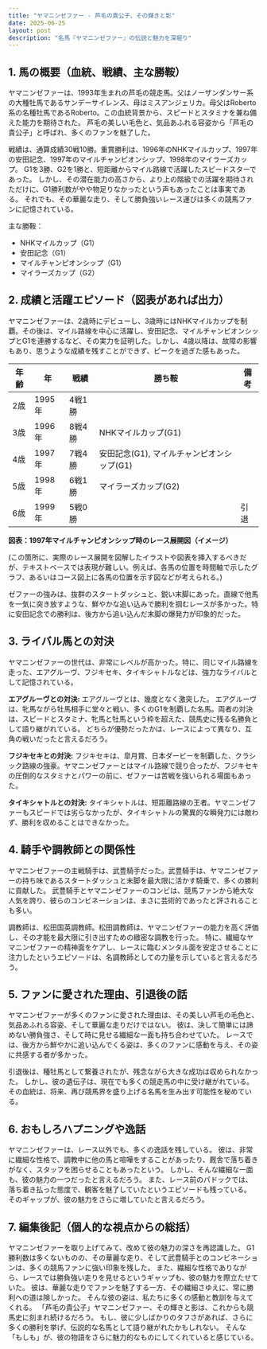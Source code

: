 ```yaml
---
title: "ヤマニンゼファー - 芦毛の貴公子、その輝きと影"
date: 2025-06-25
layout: post
description: "名馬『ヤマニンゼファー』の伝説と魅力を深堀り"
---
```


## 1. 馬の概要（血統、戦績、主な勝鞍）

ヤマニンゼファーは、1993年生まれの芦毛の競走馬。父はノーザンダンサー系の大種牡馬であるサンデーサイレンス、母はミスアンジェリカ。母父はRoberto系の名種牡馬であるRoberto。この血統背景から、スピードとスタミナを兼ね備えた能力を期待された。  芦毛の美しい毛色と、気品あふれる容姿から「芦毛の貴公子」と呼ばれ、多くのファンを魅了した。

戦績は、通算成績30戦10勝。重賞勝利は、1996年のNHKマイルカップ、1997年の安田記念、1997年のマイルチャンピオンシップ、1998年のマイラーズカップ。  G1を3勝、G2を1勝と、短距離からマイル路線で活躍したスピードスターであった。  しかし、その潜在能力の高さから、より上の階級での活躍を期待されただけに、G1勝利数がやや物足りなかったという声もあったことは事実である。  それでも、その華麗な走り、そして勝負強いレース運びは多くの競馬ファンに記憶されている。

主な勝鞍：

* NHKマイルカップ（G1）
* 安田記念（G1）
* マイルチャンピオンシップ（G1）
* マイラーズカップ（G2）


## 2. 成績と活躍エピソード（図表があれば出力）

ヤマニンゼファーは、2歳時にデビューし、3歳時にはNHKマイルカップを制覇。その後は、マイル路線を中心に活躍し、安田記念、マイルチャンピオンシップとG1を連勝するなど、その実力を証明した。しかし、4歳以降は、故障の影響もあり、思うような成績を残すことができず、ピークを過ぎた感もあった。

| 年齢 | 年 | 戦績 | 勝ち鞍 | 備考 |
|---|---|---|---|---|
| 2歳 | 1995年 | 4戦1勝 |  |  |
| 3歳 | 1996年 | 8戦4勝 | NHKマイルカップ(G1) |  |
| 4歳 | 1997年 | 7戦4勝 | 安田記念(G1), マイルチャンピオンシップ(G1) |  |
| 5歳 | 1998年 | 6戦1勝 | マイラーズカップ(G2) |  |
| 6歳 | 1999年 | 5戦0勝 |  |  引退 |


**図表：1997年マイルチャンピオンシップ時のレース展開図（イメージ）**

(この箇所に、実際のレース展開を図解したイラストや図表を挿入するべきだが、テキストベースでは表現が難しい。例えば、各馬の位置を時間軸で示したグラフ、あるいはコース図上に各馬の位置を示す図などが考えられる。)

ゼファーの強みは、抜群のスタートダッシュと、鋭い末脚にあった。直線で他馬を一気に突き放すような、鮮やかな追い込みで勝利を掴むレースが多かった。特に安田記念での勝利は、後方から追い込んだ末脚の爆発力が印象的だった。


## 3. ライバル馬との対決

ヤマニンゼファーの世代は、非常にレベルが高かった。特に、同じマイル路線を走った、エアグルーヴ、フジキセキ、タイキシャトルなどは、強力なライバルとして記憶されている。

**エアグルーヴとの対決:**  エアグルーヴとは、幾度となく激突した。  エアグルーヴは、牝馬ながら牡馬相手に堂々と戦い、多くのG1を制覇した名馬。両者の対決は、スピードとスタミナ、牝馬と牡馬という枠を超えた、競馬史に残る名勝負として語り継がれている。  どちらが優勢だったかは、レースによって異なり、互角の戦いだったと言えるだろう。

**フジキセキとの対決:** フジキセキは、皐月賞、日本ダービーを制覇した、クラシック路線の強豪。ヤマニンゼファーとはマイル路線で競り合ったが、フジキセキの圧倒的なスタミナとパワーの前に、ゼファーは苦戦を強いられる場面もあった。

**タイキシャトルとの対決:** タイキシャトルは、短距離路線の王者。ヤマニンゼファーもスピードでは劣らなかったが、タイキシャトルの驚異的な瞬発力には敵わず、勝利を収めることはできなかった。


## 4. 騎手や調教師との関係性

ヤマニンゼファーの主戦騎手は、武豊騎手だった。武豊騎手は、ヤマニンゼファーの持ち味であるスタートダッシュと末脚を最大限に活かす騎乗で、多くの勝利に貢献した。  武豊騎手とヤマニンゼファーのコンビは、競馬ファンから絶大な人気を誇り、彼らのコンビネーションは、まさに芸術的であったと評されることも多い。

調教師は、松田国英調教師。松田調教師は、ヤマニンゼファーの能力を高く評価し、その才能を最大限に引き出すための緻密な調教を行った。  特に、繊細なヤマニンゼファーの精神面をケアし、レースに臨むメンタル面を安定させることに注力したというエピソードは、名調教師としての力量を示していると言えるだろう。


## 5. ファンに愛された理由、引退後の話

ヤマニンゼファーが多くのファンに愛された理由は、その美しい芦毛の毛色と、気品あふれる容姿、そして華麗な走りだけではない。  彼は、決して簡単には諦めない勝負強さ、そして時に見せる繊細な一面も持ち合わせていた。  レースでは、後方から鮮やかに追い込んでくる姿は、多くのファンに感動を与え、その姿に共感する者が多かった。

引退後は、種牡馬として繋養されたが、残念ながら大きな成功は収められなかった。  しかし、彼の遺伝子は、現在でも多くの競走馬の中に受け継がれている。  その血統は、将来、再び競馬界を盛り上げる名馬を生み出す可能性を秘めている。


## 6. おもしろハプニングや逸話

ヤマニンゼファーは、レース以外でも、多くの逸話を残している。  彼は、非常に繊細な性格で、調教中に他の馬と喧嘩をすることがあったり、厩舎で落ち着きがなく、スタッフを困らせることもあったという。  しかし、そんな繊細な一面も、彼の魅力の一つだったと言えるだろう。  また、レース前のパドックでは、落ち着き払った態度で、観客を魅了していたというエピソードも残っている。  そのギャップが、彼の魅力をさらに増していたと言えるだろう。


## 7. 編集後記（個人的な視点からの総括）

ヤマニンゼファーを取り上げてみて、改めて彼の魅力の深さを再認識した。  G1勝利数は多くないものの、その華麗な走り、そして武豊騎手とのコンビネーションは、多くの競馬ファンに強い印象を残した。  また、繊細な性格でありながら、レースでは勝負強い走りを見せるというギャップも、彼の魅力を際立たせていた。  彼は、華麗な走りでファンを魅了する一方、その繊細さゆえに、常に勝利への道は険しかった。  そんな彼の姿は、私たちに多くの感動と教訓を与えてくれる。  「芦毛の貴公子」ヤマニンゼファー、その輝きと影は、これからも競馬史に刻まれ続けるだろう。  もし、彼に少しばかりのタフさがあれば、さらに多くの勝利を挙げ、伝説的な名馬として語り継がれたかもしれない。  そんな「もしも」が、彼の物語をさらに魅力的なものにしてくれていると感じている。
